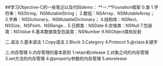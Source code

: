 ##学习Objective-C的一些笔记以及代码demo：
**一.**Founation框架
    0.类
    1.字符串：NSString、NSMutableString；
    2.数组：NSArray、NSMutableArray；
    3.字典：NSDictionary、NSMutableDictionary；
    4.结构体：NSRect、NSSize、NSPoint、NSRange...
    5.日期类：NSDate
    6.空值类：NSNull
    7.包装类：NSValue
    8.基本数据类型包装类：NSNumber
    9.NSObject类和反射

二.语法
    0.基本语法
    1.Copy语法
    2.Block
    3.Category
    4.Protocol
    5.@class关键字

三.内存管理
    0.内存管理的基本原则
    1.retain和release
    2.对象之间的内存管理
    3.set方法的内存管理
    4.@property参数的内存管理
    5.atorelease
